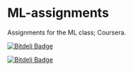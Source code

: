 ML-assignments
==============

Assignments for the ML class; Coursera. 


[![Bitdeli Badge](https://d2weczhvl823v0.cloudfront.net/Dawny33/ml-assignments/trend.png)](https://bitdeli.com/free "Bitdeli Badge")


[![Bitdeli Badge](https://d2weczhvl823v0.cloudfront.net/Dawny33/ml-assignments/trend.png)](https://bitdeli.com/free "Bitdeli Badge")

